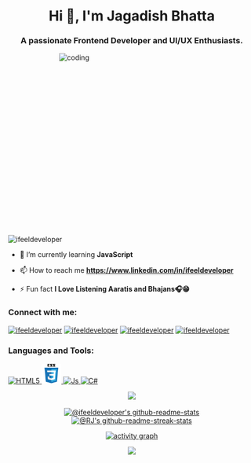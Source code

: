 <h1 align="center">Hi 👋, I'm Jagadish Bhatta</h1>
<h3 align="center">A passionate Frontend Developer and UI/UX Enthusiasts.</h3>
<img align="right" alt="coding" width="400" height="370" src="https://imgs.search.brave.com/vB_NpB0DIrxQjl_rKL086px9bl3IqpE1Tp5oDSySpBI/rs:fit:860:0:0/g:ce/aHR0cHM6Ly9naWZk/Yi5jb20vaW1hZ2Vz/L2hpZ2gvbWFuLWNv/ZGluZy1pbWFnaW5h/dGlvbi1qZHgxcnVt/dGE4emkyNzYzLmdp/Zg.gif">
<p align="left"> <img src="https://komarev.com/ghpvc/?username=ifeeldeveloper&label=Profile%20views&color=0e75b6&style=flat" alt="ifeeldeveloper" /> </p>

- 🌱 I’m currently learning **JavaScript**

- 📫 How to reach me **https://www.linkedin.com/in/ifeeldeveloper**

- ⚡ Fun fact **I Love Listening Aaratis and Bhajans🎧😁**

<h3 align="left">Connect with me:</h3>
<p align="left">
<a href="https://linkedin.com/in/ifeeldeveloper" target="blank"><img align="center" src="https://raw.githubusercontent.com/rahuldkjain/github-profile-readme-generator/master/src/images/icons/Social/linked-in-alt.svg" alt="ifeeldeveloper" height="30" width="40" /></a>
<a href="https://fb.com/ifeeldeveloper" target="blank"><img align="center" src="https://raw.githubusercontent.com/rahuldkjain/github-profile-readme-generator/master/src/images/icons/Social/facebook.svg" alt="ifeeldeveloper" height="30" width="40" /></a>
<a href="https://instagram.com/ifeeldeveloper" target="blank"><img align="center" src="https://raw.githubusercontent.com/rahuldkjain/github-profile-readme-generator/master/src/images/icons/Social/instagram.svg" alt="ifeeldeveloper" height="30" width="40" /></a>
<a href="https://twitter.com/ifeeldeveloper" target="blank"><img align="center" src="https://raw.githubusercontent.com/rahuldkjain/github-profile-readme-generator/master/src/images/icons/Social/twitter.svg" alt="ifeeldeveloper" height="30" width="40" /></a>
</p>

<h3 align="left">Languages and Tools:</h3>
<p align="left"> 
<a href="https://www.w3schools.com/html/" target="_blank" rel="noreferrer"> <img src="https://imgs.search.brave.com/uYdp_mAugIFP1aLvY9mARspEn5lIZXXkA4glfSRW6Lc/rs:fit:860:0:0/g:ce/aHR0cHM6Ly91cGxv/YWQud2lraW1lZGlh/Lm9yZy93aWtpcGVk/aWEvY29tbW9ucy82/LzYxL0hUTUw1X2xv/Z29fYW5kX3dvcmRt/YXJrLnN2Zw.svg" alt="HTML5" width="40" height="40"/> </a> 
<a href="https://www.w3schools.com/css/" target="_blank" rel="noreferrer"> <img src="https://raw.githubusercontent.com/devicons/devicon/master/icons/css3/css3-original-wordmark.svg" alt="css3" width="40" height="40"/> </a>
<a href="https://www.w3schools.com/js/" target="_blank" rel="noreferrer"> <img src="https://imgs.search.brave.com/_MqSZDZZ8WP4_0pswoFcuZhUl3zblcWfMTYrznY4WxU/rs:fit:860:0:0/g:ce/aHR0cHM6Ly91cGxv/YWQud2lraW1lZGlh/Lm9yZy93aWtpcGVk/aWEvY29tbW9ucy85/Lzk5L1Vub2ZmaWNp/YWxfSmF2YVNjcmlw/dF9sb2dvXzIuc3Zn.svg" alt="Js" width="35" height="35"/>
</a> 
<a href="https://www.w3schools.com/cs/index.php" target="_blank" rel="noreferrer"> <img src="https://imgs.search.brave.com/G0Fg48Fe5q2rV3_UI9bp-oeQPUYIiNvl32Urx1uCBuc/rs:fit:860:0:0/g:ce/aHR0cHM6Ly91cGxv/YWQud2lraW1lZGlh/Lm9yZy93aWtpcGVk/aWEvY29tbW9ucy9i/L2JkL0xvZ29fQ19z/aGFycC5zdmc.svg" alt="C#" width="40" height="40"/>
</a>
</p>



<p align="center">
<img src="https://github-readme-stats.vercel.app/api/top-langs/?username=ifeeldeveloper&theme=gotham&layout=compact"width="47%"/> 
</p>

<p align="center">
<a href="https://github.com/ifeeldeveloper?tab=repositories"><img src="https://github-readme-stats-one-bice.vercel.app/api?username=ifeeldeveloper&theme=gotham&show_icons=true&count_private=true&hide_border=false&role=OWNER,ORGANIZATION_MEMBER,COLLABORATOR"  width="48%" alt="@ifeeldeveloper's github-readme-stats"/></a>
<a href="https://github.com/ifeeldeveloper?tab=stars"><img src="https://github-readme-streak-stats.herokuapp.com?user=ifeeldeveloper&theme=gotham&hide_border=false&date_format=M%20j%5B%2C%20Y%5D"  width="48%" alt="@RJ's github-readme-streak-stats"/></a>
</p>


<!-- activity graph heroku-app start -->
<p align="center">
    <a href="https://jharohit.com.np/">
        <img src="https://github-readme-activity-graph.vercel.app/graph?username=ifeeldeveloper&theme=react-dark&hide_border=false&hide_title=false&area=true&custom_title=Total%20Contribution%20Graph%20In%20All%20Repo" width="95%" alt="activity graph">
    </a>
</p>
<!-- activity graph heroku-app end -->

<p align="center">
    <a href="https://github.com/getintorj/getintorj">
        <img src="https://github-profile-trophy.vercel.app/?username=ifeeldeveloper&column=-1&theme=dracula&layout=compact"width="95%"/> 
</p>
